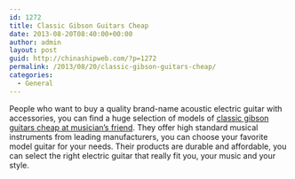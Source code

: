 ```yaml
---
id: 1272
title: Classic Gibson Guitars Cheap
date: 2013-08-20T08:40:00+00:00
author: admin
layout: post
guid: http://chinashipweb.com/?p=1272
permalink: /2013/08/20/classic-gibson-guitars-cheap/
categories:
  - General
---
```

People who want to buy a quality brand-name acoustic electric guitar with accessories, you can find a huge selection of models of [classic gibson guitars cheap at musician&#8217;s friend](http://www.musiciansfriend.com/guitars/gibson). They offer high standard musical instruments from leading manufacturers, you can choose your favorite model guitar for your needs. Their products are durable and affordable, you can select the right electric guitar that really fit you, your music and your style.